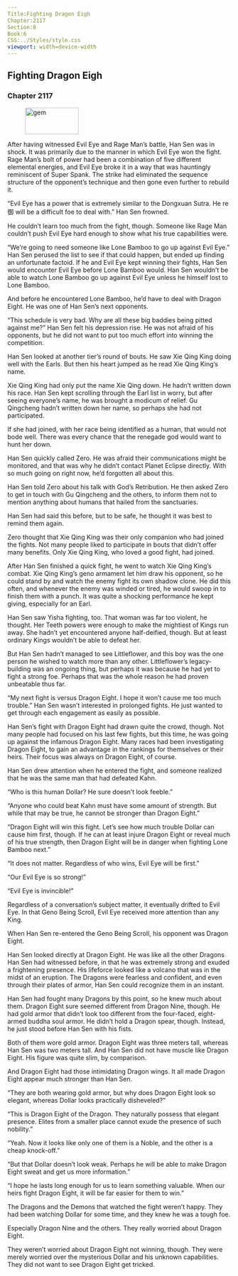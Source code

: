```yaml
---
Title:Fighting Dragon Eigh 
Chapter:2117 
Section:8 
Book:6 
CSS:../Styles/style.css 
viewport: width=device-width
---
```

  
## Fighting Dragon Eigh
### Chapter 2117
  
<figure>
	<img src="../Images/gem.gif" alt="gem" id="gem" width="120" height="60" />
</figure>
  

  
After having witnessed Evil Eye and Rage Man’s battle, Han Sen was in shock. It was primarily due to the manner in which Evil Eye won the fight. Rage Man’s bolt of power had been a combination of five different elemental energies, and Evil Eye broke it in a way that was hauntingly reminiscent of Super Spank. The strike had eliminated the sequence structure of the opponent’s technique and then gone even further to rebuild it.

“Evil Eye has a power that is extremely similar to the Dongxuan Sutra. He re御 will be a difficult foe to deal with.” Han Sen frowned.

He couldn’t learn too much from the fight, though. Someone like Rage Man couldn’t push Evil Eye hard enough to show what his true capabilities were.

“We’re going to need someone like Lone Bamboo to go up against Evil Eye.” Han Sen perused the list to see if that could happen, but ended up finding an unfortunate factoid. If he and Evil Eye kept winning their fights, Han Sen would encounter Evil Eye before Lone Bamboo would. Han Sen wouldn’t be able to watch Lone Bamboo go up against Evil Eye unless he himself lost to Lone Bamboo.

And before he encountered Lone Bamboo, he’d have to deal with Dragon Eight. He was one of Han Sen’s next opponents.

“This schedule is very bad. Why are all these big baddies being pitted against me?” Han Sen felt his depression rise. He was not afraid of his opponents, but he did not want to put too much effort into winning the competition.

Han Sen looked at another tier’s round of bouts. He saw Xie Qing King doing well with the Earls. But then his heart jumped as he read Xie Qing King’s name.

Xie Qing King had only put the name Xie Qing down. He hadn’t written down his race. Han Sen kept scrolling through the Earl list in worry, but after seeing everyone’s name, he was brought a modicum of relief. Gu Qingcheng hadn’t written down her name, so perhaps she had not participated.

If she had joined, with her race being identified as a human, that would not bode well. There was every chance that the renegade god would want to hunt her down.

Han Sen quickly called Zero. He was afraid their communications might be monitored, and that was why he didn’t contact Planet Eclipse directly. With so much going on right now, he’d forgotten all about this.

Han Sen told Zero about his talk with God’s Retribution. He then asked Zero to get in touch with Gu Qingcheng and the others, to inform them not to mention anything about humans that hailed from the sanctuaries.

Han Sen had said this before, but to be safe, he thought it was best to remind them again.

Zero thought that Xie Qing King was their only companion who had joined the fights. Not many people liked to participate in bouts that didn’t offer many benefits. Only Xie Qing King, who loved a good fight, had joined.

After Han Sen finished a quick fight, he went to watch Xie Qing King’s combat. Xie Qing King’s geno armament let him draw his opponent, so he could stand by and watch the enemy fight its own shadow clone. He did this often, and whenever the enemy was winded or tired, he would swoop in to finish them with a punch. It was quite a shocking performance he kept giving, especially for an Earl.

Han Sen saw Yisha fighting, too. That woman was far too violent, he thought. Her Teeth powers were enough to make the mightiest of Kings run away. She hadn’t yet encountered anyone half-deified, though. But at least ordinary Kings wouldn’t be able to defeat her.

But Han Sen hadn’t managed to see Littleflower, and this boy was the one person he wished to watch more than any other. Littleflower’s legacy-building was an ongoing thing, but perhaps it was because he had yet to fight a strong foe. Perhaps that was the whole reason he had proven unbeatable thus far.

“My next fight is versus Dragon Eight. I hope it won’t cause me too much trouble.” Han Sen wasn’t interested in prolonged fights. He just wanted to get through each engagement as easily as possible.

Han Sen’s fight with Dragon Eight had drawn quite the crowd, though. Not many people had focused on his last few fights, but this time, he was going up against the infamous Dragon Eight. Many races had been investigating Dragon Eight, to gain an advantage in the rankings for themselves or their heirs. Their focus was always on Dragon Eight, of course.

Han Sen drew attention when he entered the fight, and someone realized that he was the same man that had defeated Kahn.

“Who is this human Dollar? He sure doesn’t look feeble.”

“Anyone who could beat Kahn must have some amount of strength. But while that may be true, he cannot be stronger than Dragon Eight.”

“Dragon Eight will win this fight. Let’s see how much trouble Dollar can cause him first, though. If he can at least injure Dragon Eight or reveal much of his true strength, then Dragon Eight will be in danger when fighting Lone Bamboo next.”

“It does not matter. Regardless of who wins, Evil Eye will be first.”

“Our Evil Eye is so strong!”

“Evil Eye is invincible!”

Regardless of a conversation’s subject matter, it eventually drifted to Evil Eye. In that Geno Being Scroll, Evil Eye received more attention than any King.

When Han Sen re-entered the Geno Being Scroll, his opponent was Dragon Eight.

Han Sen looked directly at Dragon Eight. He was like all the other Dragons Han Sen had witnessed before, in that he was extremely strong and exuded a frightening presence. His lifeforce looked like a volcano that was in the midst of an eruption. The Dragons were fearless and confident, and even through their plates of armor, Han Sen could recognize them in an instant.

Han Sen had fought many Dragons by this point, so he knew much about them. Dragon Eight sure seemed different from Dragon Nine, though. He had gold armor that didn’t look too different from the four-faced, eight-armed buddha soul armor. He didn’t hold a Dragon spear, though. Instead, he just stood before Han Sen with his fists.

Both of them wore gold armor. Dragon Eight was three meters tall, whereas Han Sen was two meters tall. And Han Sen did not have muscle like Dragon Eight. His figure was quite slim, by comparison.

And Dragon Eight had those intimidating Dragon wings. It all made Dragon Eight appear much stronger than Han Sen.

“They are both wearing gold armor, but why does Dragon Eight look so elegant, whereas Dollar looks practically disheveled?”

“This is Dragon Eight of the Dragon. They naturally possess that elegant presence. Elites from a smaller place cannot exude the presence of such nobility.”

“Yeah. Now it looks like only one of them is a Noble, and the other is a cheap knock-off.”

“But that Dollar doesn’t look weak. Perhaps he will be able to make Dragon Eight sweat and get us more information.”

“I hope he lasts long enough for us to learn something valuable. When our heirs fight Dragon Eight, it will be far easier for them to win.”

The Dragons and the Demons that watched the fight weren’t happy. They had been watching Dollar for some time, and they knew he was a tough foe.

Especially Dragon Nine and the others. They really worried about Dragon Eight.

They weren’t worried about Dragon Eight not winning, though. They were merely worried over the mysterious Dollar and his unknown capabilities. They did not want to see Dragon Eight get tricked.